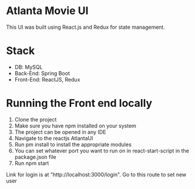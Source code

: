 # Atlanta Movie UI
This UI was built using React.js and Redux for state management.

# Stack
- DB: MySQL
- Back-End: Spring Boot
- Front-End: ReactJS, Redux

# Running the Front end locally
1. Clone the project
2. Make sure you have npm installed on your system
3. The project can be opened in any IDE
4. Navigate to the reactjs AtlantaUI
5. Run pm install to install the appropriate modules
6. You can set whatever port you want to run on in react-start-script in the package.json file
7. Run npm start

Link for login is at "http://localhost:3000/login". Go to this route to set new user
